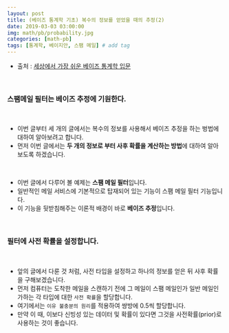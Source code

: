```yaml
---
layout: post
title: (베이즈 통계학 기초) 복수의 정보를 얻었을 때의 추정(2)
date: 2019-03-03 03:00:00
img: math/pb/probability.jpg
categories: [math-pb] 
tags: [통계학, 베이지안, 스팸 메일] # add tag
---
```


+ 출처 : [세상에서 가장 쉬운 베이즈 통계학 입문](https://www.aladin.co.kr/shop/wproduct.aspx?ItemId=103947200)

<br>

### 스팸메일 필터는 베이즈 추정에 기원한다.

<br>

- 이번 글부터 세 개의 글에서는 복수의 정보를 사용해서 베이즈 추정을 하는 벙법에 대하여 알아보려고 합니다.
- 먼저 이번 글에서는 **두 개의 정보로 부터 사후 확률을 계산하는 방법**에 대하여 알아보도록 하겠습니다.

<br>

- 이번 글에서 다루어 볼 예제는 **스팸 메일 필터**입니다.
- 일반적인 메일 서비스에 기본적으로 탑재되어 있는 기능이 스팸 메일 필터 기능입니다.
- 이 기능을 뒷받침해주는 이론적 배경이 바로 **베이즈 추정**입니다.

<br>

### 필터에 사전 확률을 설정합니다.

<br>

- 앞의 글에서 다룬 것 처럼, 사전 타입을 설정하고 하나의 정보를 얻은 뒤 사후 확률을 구해보겠습니다.
- 먼저 컴퓨터는 도착한 메일을 스캔하기 전에 그 메일이 스팸 메일인가 일반 메일인가하는 각 타입에 대한 `사전 확률`을 할당합니다.
- 여기에서는 `이유 불충분의 원리`를 적용하여 쌍방에 0.5씩 할당합니다.
- 만약 이 때, 이보다 신빙성 있는 데이터 및 확률이 있다면 그것을 사전확률(prior)로 사용하는 것이 좋습니다.
